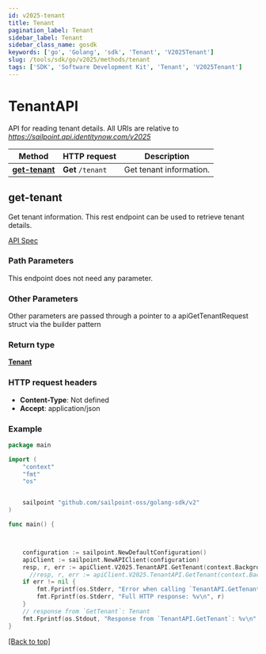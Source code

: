```yaml
---
id: v2025-tenant
title: Tenant
pagination_label: Tenant
sidebar_label: Tenant
sidebar_class_name: gosdk
keywords: ['go', 'Golang', 'sdk', 'Tenant', 'V2025Tenant']
slug: /tools/sdk/go/v2025/methods/tenant
tags: ['SDK', 'Software Development Kit', 'Tenant', 'V2025Tenant']
---
```


# TenantAPI

API for reading tenant details. All URIs are relative to *https://sailpoint.api.identitynow.com/v2025*

| Method                        | HTTP request      | Description             |
| ----------------------------- | ----------------- | ----------------------- |
| [**get-tenant**](#get-tenant) | **Get** `/tenant` | Get tenant information. |

## get-tenant

Get tenant information. This rest endpoint can be used to retrieve tenant details.

[API Spec](https://developer.sailpoint.com/docs/api/v2025/get-tenant)

### Path Parameters

This endpoint does not need any parameter.

### Other Parameters

Other parameters are passed through a pointer to a apiGetTenantRequest struct via the builder pattern

### Return type

[**Tenant**](../models/tenant)

### HTTP request headers

- **Content-Type**: Not defined
- **Accept**: application/json

### Example

```go
package main

import (
	"context"
	"fmt"
	"os"


	sailpoint "github.com/sailpoint-oss/golang-sdk/v2"
)

func main() {



    configuration := sailpoint.NewDefaultConfiguration()
    apiClient := sailpoint.NewAPIClient(configuration)
    resp, r, err := apiClient.V2025.TenantAPI.GetTenant(context.Background()).Execute()
	  //resp, r, err := apiClient.V2025.TenantAPI.GetTenant(context.Background()).Execute()
    if err != nil {
	    fmt.Fprintf(os.Stderr, "Error when calling `TenantAPI.GetTenant``: %v\n", err)
	    fmt.Fprintf(os.Stderr, "Full HTTP response: %v\n", r)
    }
    // response from `GetTenant`: Tenant
    fmt.Fprintf(os.Stdout, "Response from `TenantAPI.GetTenant`: %v\n", resp)
}
```

[[Back to top]](#)
